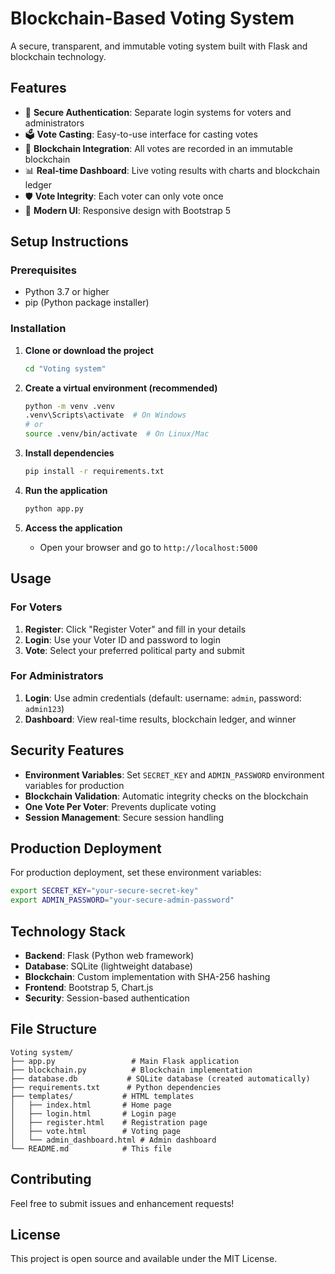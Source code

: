 # Blockchain-Based Voting System

A secure, transparent, and immutable voting system built with Flask and blockchain technology.

## Features

- 🔐 **Secure Authentication**: Separate login systems for voters and administrators
- 🗳️ **Vote Casting**: Easy-to-use interface for casting votes
- 🔗 **Blockchain Integration**: All votes are recorded in an immutable blockchain
- 📊 **Real-time Dashboard**: Live voting results with charts and blockchain ledger
- 🛡️ **Vote Integrity**: Each voter can only vote once
- 🎨 **Modern UI**: Responsive design with Bootstrap 5

## Setup Instructions

### Prerequisites
- Python 3.7 or higher
- pip (Python package installer)

### Installation

1. **Clone or download the project**
   ```bash
   cd "Voting system"
   ```

2. **Create a virtual environment (recommended)**
   ```bash
   python -m venv .venv
   .venv\Scripts\activate  # On Windows
   # or
   source .venv/bin/activate  # On Linux/Mac
   ```

3. **Install dependencies**
   ```bash
   pip install -r requirements.txt
   ```

4. **Run the application**
   ```bash
   python app.py
   ```

5. **Access the application**
   - Open your browser and go to `http://localhost:5000`

## Usage

### For Voters
1. **Register**: Click "Register Voter" and fill in your details
2. **Login**: Use your Voter ID and password to login
3. **Vote**: Select your preferred political party and submit

### For Administrators
1. **Login**: Use admin credentials (default: username: `admin`, password: `admin123`)
2. **Dashboard**: View real-time results, blockchain ledger, and winner

## Security Features

- **Environment Variables**: Set `SECRET_KEY` and `ADMIN_PASSWORD` environment variables for production
- **Blockchain Validation**: Automatic integrity checks on the blockchain
- **One Vote Per Voter**: Prevents duplicate voting
- **Session Management**: Secure session handling

## Production Deployment

For production deployment, set these environment variables:
```bash
export SECRET_KEY="your-secure-secret-key"
export ADMIN_PASSWORD="your-secure-admin-password"
```

## Technology Stack

- **Backend**: Flask (Python web framework)
- **Database**: SQLite (lightweight database)
- **Blockchain**: Custom implementation with SHA-256 hashing
- **Frontend**: Bootstrap 5, Chart.js
- **Security**: Session-based authentication

## File Structure

```
Voting system/
├── app.py                 # Main Flask application
├── blockchain.py          # Blockchain implementation
├── database.db           # SQLite database (created automatically)
├── requirements.txt      # Python dependencies
├── templates/           # HTML templates
│   ├── index.html       # Home page
│   ├── login.html       # Login page
│   ├── register.html    # Registration page
│   ├── vote.html        # Voting page
│   └── admin_dashboard.html # Admin dashboard
└── README.md            # This file
```

## Contributing

Feel free to submit issues and enhancement requests!

## License

This project is open source and available under the MIT License.
